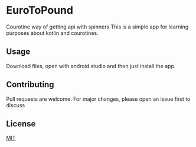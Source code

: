 # EuroToPound
Courotine way of getting api with spinners 
This is a simple app for learning purposes about kotlin and courotines.

## Usage
Download files, open with android studio and then just install the app.

## Contributing
Pull requests are welcome. For major changes, please open an issue first to discuss 

## License
[MIT](https://choosealicense.com/licenses/mit/)
